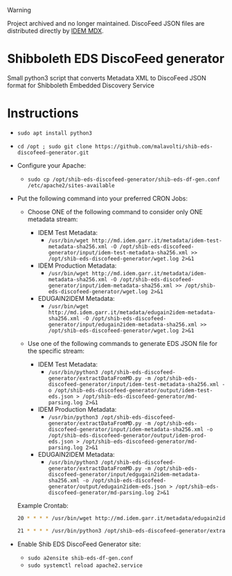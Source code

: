 > [!WARNING]  
> Project archived and no longer maintained. DiscoFeed JSON files are distributed directly by [IDEM MDX](https://mdx.idem.garr.it/instructions.html#mdx-embedded-shibboleth-discovery-service-configuration).

# Shibboleth EDS DiscoFeed generator
Small python3 script that converts Metadata XML to DiscoFeed JSON format for Shibboleth Embedded Discovery Service

# Instructions

* `sudo apt install python3`

* `cd /opt ; sudo git clone https://github.com/malavolti/shib-eds-discofeed-generator.git`

* Configure your Apache:
  * `sudo cp /opt/shib-eds-discofeed-generator/shib-eds-df-gen.conf /etc/apache2/sites-available`

* Put the following command into your preferred CRON Jobs:
  * Choose ONE of the following command to consider only ONE metadata stream:
    * IDEM Test Metadata: 
      * `/usr/bin/wget http://md.idem.garr.it/metadata/idem-test-metadata-sha256.xml -O /opt/shib-eds-discofeed-generator/input/idem-test-metadata-sha256.xml >> /opt/shib-eds-discofeed-generator/wget.log 2>&1`
    * IDEM Production Metadata:
      * `/usr/bin/wget http://md.idem.garr.it/metadata/idem-metadata-sha256.xml -O /opt/shib-eds-discofeed-generator/input/idem-metadata-sha256.xml >> /opt/shib-eds-discofeed-generator/wget.log 2>&1`
    * EDUGAIN2IDEM Metadata:
      * `/usr/bin/wget http://md.idem.garr.it/metadata/edugain2idem-metadata-sha256.xml -O /opt/shib-eds-discofeed-generator/input/edugain2idem-metadata-sha256.xml >> /opt/shib-eds-discofeed-generator/wget.log 2>&1`

  * Use one of the following commands to generate EDS JSON file for the specific stream:
    * IDEM Test Metadata:
      * `/usr/bin/python3 /opt/shib-eds-discofeed-generator/extractDataFromMD.py -m /opt/shib-eds-discofeed-generator/input/idem-test-metadata-sha256.xml -o /opt/shib-eds-discofeed-generator/output/idem-test-eds.json > /opt/shib-eds-discofeed-generator/md-parsing.log 2>&1`
    * IDEM Production Metadata:
      * `/usr/bin/python3 /opt/shib-eds-discofeed-generator/extractDataFromMD.py -m /opt/shib-eds-discofeed-generator/input/idem-metadata-sha256.xml -o /opt/shib-eds-discofeed-generator/output/idem-prod-eds.json > /opt/shib-eds-discofeed-generator/md-parsing.log 2>&1`
    * EDUGAIN2IDEM Metadata:
      * `/usr/bin/python3 /opt/shib-eds-discofeed-generator/extractDataFromMD.py -m /opt/shib-eds-discofeed-generator/input/edgugain2idem-metadata-sha256.xml -o /opt/shib-eds-discofeed-generator/output/edugain2idem-eds.json > /opt/shib-eds-discofeed-generator/md-parsing.log 2>&1`

  Example Crontab:
  ```bash
  20 * * * * /usr/bin/wget http://md.idem.garr.it/metadata/edugain2idem-metadata-sha256.xml -O /opt/shib-eds-discofeed-generator/input/edugain2idem-metadata-sha256.xml >> /opt/shib-eds-discofeed-generator/wget.log 2>&1

  21 * * * * /usr/bin/python3 /opt/shib-eds-discofeed-generator/extractDataFromMD.py -m /opt/shib-eds-discofeed-generator/input/edugain2idem-metadata-sha256.xml -o /opt/shib-eds-discofeed-generator/output/edugain2idem-eds.json > /opt/shib-eds-discofeed-generator/md-parsing.log 2>&1
  ```

* Enable Shib EDS DiscoFeed Generator site:
  * `sudo a2ensite shib-eds-df-gen.conf`
  * `sudo systemctl reload apache2.service`
